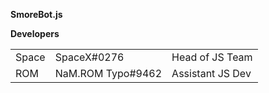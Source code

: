 <b>SmoreBot.js</b>

<b>Developers</b>
<table style="width:100%">
    <tr>
        <td>Space</td>
        <td>SpaceX#0276</td>
        <td>Head of JS Team</td>
    </tr>
    <tr>
        <td>ROM</td>
        <td>NaM.ROM Typo#9462</td>
        <td>Assistant JS Dev</td>
    </tr>
</table>